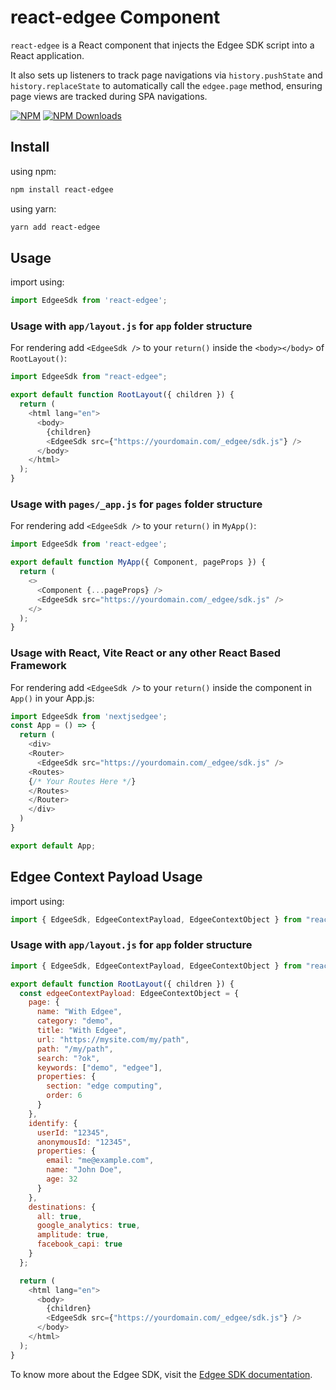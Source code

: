 # react-edgee Component

`react-edgee` is a React component that injects the Edgee SDK script into a React application.

It also sets up listeners to track page navigations via `history.pushState` and `history.replaceState`
to automatically call the `edgee.page` method, ensuring page views are tracked during SPA navigations.

[![NPM](https://img.shields.io/badge/NPM-%23CB3837.svg?style=for-the-badge&logo=npm&logoColor=white)](https://www.npmjs.com/package/react-edgee)
[![NPM Downloads](https://img.shields.io/npm/dm/react-edgee?&style=flat-square)](https://www.npmjs.com/package/react-edgee)

## Install

using npm:

```bash
npm install react-edgee
```

using yarn:

```bash
yarn add react-edgee
```

## Usage

import using:

```js
import EdgeeSdk from 'react-edgee';
```

### Usage with `app/layout.js` for `app` folder structure

For rendering add `<EdgeeSdk />` to your `return()` inside the `<body></body>` of `RootLayout()`:

```js
import EdgeeSdk from "react-edgee";

export default function RootLayout({ children }) {
  return (
    <html lang="en">
      <body>
        {children}
        <EdgeeSdk src={"https://yourdomain.com/_edgee/sdk.js"} />
      </body>
    </html>
  );
}
```

### Usage with `pages/_app.js` for `pages` folder structure

For rendering add `<EdgeeSdk />` to your `return()` in `MyApp()`:

```js
import EdgeeSdk from 'react-edgee';

export default function MyApp({ Component, pageProps }) {
  return (
    <>
      <Component {...pageProps} />
      <EdgeeSdk src="https://yourdomain.com/_edgee/sdk.js" />
    </>
  );
}
```

### Usage with React, Vite React or any other React Based Framework

For rendering add `<EdgeeSdk />` to your `return()` inside the <Router><Router/> component in `App()` in your App.js:

```js
import EdgeeSdk from 'nextjsedgee';
const App = () => {
  return (
    <div>
    <Router>
      <EdgeeSdk src="https://yourdomain.com/_edgee/sdk.js" />
    <Routes>
    {/* Your Routes Here */}
    </Routes>
    </Router>
    </div>
  )
}

export default App;
```

## Edgee Context Payload Usage

import using:

```js
import { EdgeeSdk, EdgeeContextPayload, EdgeeContextObject } from "react-edgee";
```

### Usage with `app/layout.js` for `app` folder structure

```js
import { EdgeeSdk, EdgeeContextPayload, EdgeeContextObject } from "react-edgee";

export default function RootLayout({ children }) {
  const edgeeContextPayload: EdgeeContextObject = {
    page: {
      name: "With Edgee",
      category: "demo",
      title: "With Edgee",
      url: "https://mysite.com/my/path",
      path: "/my/path",
      search: "?ok",
      keywords: ["demo", "edgee"],
      properties: {
        section: "edge computing",
        order: 6
      }
    },
    identify: {
      userId: "12345",
      anonymousId: "12345",
      properties: {
        email: "me@example.com",
        name: "John Doe",
        age: 32
      }
    },
    destinations: {
      all: true,
      google_analytics: true,
      amplitude: true,
      facebook_capi: true
    }
  };

  return (
    <html lang="en">
      <body>
        {children}
        <EdgeeSdk src={"https://yourdomain.com/_edgee/sdk.js"} />
      </body>
    </html>
  );
}
```

To know more about the Edgee SDK, visit the [Edgee SDK documentation](https://docs.edgee.cloud/getting-started/reactjs-sdk).
